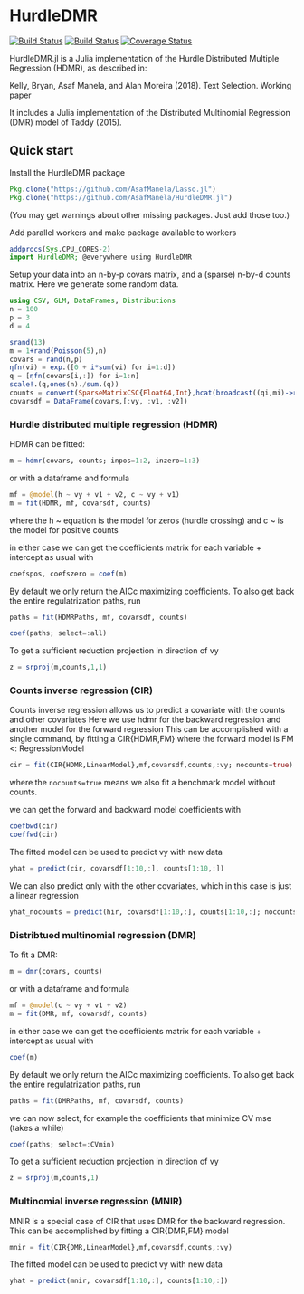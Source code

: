 # HurdleDMR

[![Build Status](https://travis-ci.org/AsafManela/HurdleDMR.jl.svg?branch=master)](https://travis-ci.org/AsafManela/HurdleDMR.jl)
[![Build Status](https://ci.appveyor.com/api/projects/status/github/hurdledmr-jl)](https://ci.appveyor.com/project/AsafManela/hurdledmr-jl)
[![Coverage Status](https://coveralls.io/repos/AsafManela/HurdleDMR.jl/badge.svg?branch=master)](https://coveralls.io/r/AsafManela/HurdleDMR.jl?branch=master)

HurdleDMR.jl is a Julia implementation of the Hurdle Distributed Multiple Regression (HDMR), as described in:

Kelly, Bryan, Asaf Manela, and Alan Moreira (2018). Text Selection. Working paper

It includes a Julia implementation of the Distributed Multinomial Regression (DMR) model of Taddy (2015).

## Quick start

Install the HurdleDMR package
```julia
Pkg.clone("https://github.com/AsafManela/Lasso.jl")
Pkg.clone("https://github.com/AsafManela/HurdleDMR.jl")
```
(You may get warnings about other missing packages. Just add those too.)

Add parallel workers and make package available to workers
```julia
addprocs(Sys.CPU_CORES-2)
import HurdleDMR; @everywhere using HurdleDMR
```

Setup your data into an n-by-p covars matrix, and a (sparse) n-by-d counts matrix.
Here we generate some random data.
```julia
using CSV, GLM, DataFrames, Distributions
n = 100
p = 3
d = 4

srand(13)
m = 1+rand(Poisson(5),n)
covars = rand(n,p)
ηfn(vi) = exp.([0 + i*sum(vi) for i=1:d])
q = [ηfn(covars[i,:]) for i=1:n]
scale!.(q,ones(n)./sum.(q))
counts = convert(SparseMatrixCSC{Float64,Int},hcat(broadcast((qi,mi)->rand(Multinomial(mi, qi)),q,m)...)')
covarsdf = DataFrame(covars,[:vy, :v1, :v2])
```

### Hurdle distributed multiple regression (HDMR)
HDMR can be fitted:
```julia
m = hdmr(covars, counts; inpos=1:2, inzero=1:3)
```

or with a dataframe and formula
```julia
mf = @model(h ~ vy + v1 + v2, c ~ vy + v1)
m = fit(HDMR, mf, covarsdf, counts)
```
where the h ~ equation is the model for zeros (hurdle crossing) and c ~ is the model for positive counts

in either case we can get the coefficients matrix for each variable + intercept as usual with
```julia
coefspos, coefszero = coef(m)
```

By default we only return the AICc maximizing coefficients.
To also get back the entire regulatrization paths, run
```julia
paths = fit(HDMRPaths, mf, covarsdf, counts)

coef(paths; select=:all)
```

To get a sufficient reduction projection in direction of vy
```julia
z = srproj(m,counts,1,1)
```

### Counts inverse regression (CIR)
Counts inverse regression allows us to predict a covariate with the counts and other covariates
Here we use hdmr for the backward regression and another model for the forward regression
This can be accomplished with a single command, by fitting a CIR{HDMR,FM} where the forward model is FM <: RegressionModel
```julia
cir = fit(CIR{HDMR,LinearModel},mf,covarsdf,counts,:vy; nocounts=true)
```
where the ```nocounts=true``` means we also fit a benchmark model without counts.

we can get the forward and backward model coefficients with
```julia
coefbwd(cir)
coeffwd(cir)
```

The fitted model can be used to predict vy with new data
```julia
yhat = predict(cir, covarsdf[1:10,:], counts[1:10,:])
```

We can also predict only with the other covariates, which in this case
is just a linear regression
```julia
yhat_nocounts = predict(hir, covarsdf[1:10,:], counts[1:10,:]; nocounts=true)
```

### Distribtued multinomial regression (DMR)
To fit a DMR:
```julia
m = dmr(covars, counts)
```
or with a dataframe and formula
```julia
mf = @model(c ~ vy + v1 + v2)
m = fit(DMR, mf, covarsdf, counts)
```
in either case we can get the coefficients matrix for each variable + intercept as usual with
```julia
coef(m)
```

By default we only return the AICc maximizing coefficients.
To also get back the entire regulatrization paths, run
```julia
paths = fit(DMRPaths, mf, covarsdf, counts)
```
we can now select, for example the coefficients that minimize CV mse (takes a while)
```julia
coef(paths; select=:CVmin)
```

To get a sufficient reduction projection in direction of vy
```julia
z = srproj(m,counts,1)
```

### Multinomial inverse regression (MNIR)
MNIR is a special case of CIR that uses DMR for the backward regression. This can be accomplished by fitting a CIR{DMR,FM} model
```julia
mnir = fit(CIR{DMR,LinearModel},mf,covarsdf,counts,:vy)
```

The fitted model can be used to predict vy with new data
```julia
yhat = predict(mnir, covarsdf[1:10,:], counts[1:10,:])
```
